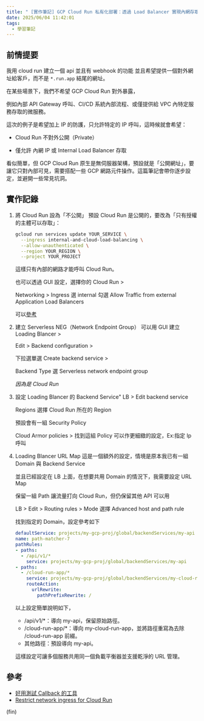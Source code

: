 ```yaml
---
title: " [實作筆記] GCP Cloud Run 私有化部署：透過 Load Balancer 實現內網存取與 IP 限制"
date: 2025/06/04 11:42:01
tags:
  - 學習筆記
---
```

## 前情提要

我用 cloud run 建立一個 api 並且有 webhook 的功能
並且希望提供一個對外網址給客戶，而不是 `*.run.app` 結尾的網址。  

在某些場景下，我們不希望 GCP Cloud Run 對外暴露，

例如內部 API Gateway 呼叫、CI/CD 系統內部流程、或僅提供給 VPC 內特定服務存取的微服務。

這次的例子是希望加上 IP 的防護，只允許特定的 IP 呼叫，這時候就會希望：

- Cloud Run 不對外公開（Private）

- 僅允許 內網 IP 或 Internal Load Balancer 存取

看似簡單，但 GCP Cloud Run 原生是無伺服器架構，預設就是「公開網址」，要讓它只對內部可見，需要搭配一些 GCP 網路元件操作。這篇筆記會帶你逐步設定，並避開一些常見坑洞。

## 實作記錄

1. 將 Cloud Run 設為「不公開」
    預設 Cloud Run 是公開的，要改為「只有授權的主體可以存取」：

    ```bash
    gcloud run services update YOUR_SERVICE \
      --ingress internal-and-cloud-load-balancing \
      --allow-unauthenticated \
      --region YOUR_REGION \
      --project YOUR_PROJECT

    ```

    這樣只有內部的網路才能呼叫 Cloud Run。

    也可以透過 GUI 設定，選擇你的 Cloud Run >  

    Networking > Ingress 選 internal 勾選 Allow Traffic from external Application Load Balancers

    可以[參考](https://cloud.google.com/run/docs/securing/ingress#gcloud)

2. 建立 Serverless NEG（Network Endpoint Group）
   可以用 GUI 建立 Loading Blancer >  

   Edit > Backend configuration >  

   下拉選單選 Create backend service >  

   Backend Type 選 Serverless network endpoint group  

   *因為是 Cloud Run*

3. 設定 Loading Blancer 的 Backend Service"
   LB > Edit backend service

   Regions 選擇 Cloud Run 所在的 Region

   預設會有一組 Security Policy

   Cloud Armor policies > 找到這組 Policy 可以作更細緻的設定，Ex:指定 Ip 呼叫

4. Loading Blancer URL Map
   這是一個額外的設定，情境是原本我已有一組 Domain 與 Backend Service  

   並且已經設定在 LB 上面，在想要共用 Domain 的情況下，我需要設定 URL Map

   保留一組 Path 讓流量打向 Cloud Run，但仍保留其他 API 可以用

   LB > Edit > Routing rules > Mode 選擇 Advanced host and path rule  

   找到指定的 Domain，設定參考如下

   ```yml
   defaultService: projects/my-gcp-proj/global/backendServices/my-api
   name: path-matcher-7
   pathRules:
   - paths:
     - /api/v1/*
       service: projects/my-gcp-proj/global/backendServices/my-api
   - paths:
     - /cloud-run-app/*
       service: projects/my-gcp-proj/global/backendServices/my-cloud-run-app
       routeAction:
         urlRewrite:
           pathPrefixRewrite: /
   ```

    以上設定簡單說明如下，

    - /api/v1/*：導向 my-api，保留原始路徑。
    - /cloud-run-app/*：導向 my-cloud-run-app，並將路徑重寫為去除 /cloud-run-app 前綴。
    - 其他路徑：預設導向 my-api。

    這樣設定可讓多個服務共用同一個負載平衡器並支援乾淨的 URL 管理。

## 參考

- [好用測試 Callback 的工具](https://webhook.site)
- [Restrict network ingress for Cloud Run](https://cloud.google.com/run/docs/securing/ingress#gcloud)

(fin)
